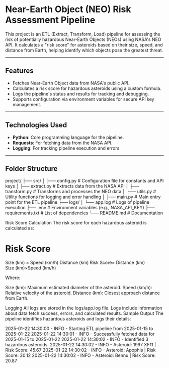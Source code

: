 # Near-Earth Object (NEO) Risk Assessment Pipeline

This project is an ETL (Extract, Transform, Load) pipeline for assessing the risk of potentially hazardous Near-Earth Objects (NEOs) using NASA's NEO API. It calculates a "risk score" for asteroids based on their size, speed, and distance from Earth, helping identify which objects pose the greatest threat.

---

## **Features**
- Fetches Near-Earth Object data from NASA's public API.
- Calculates a risk score for hazardous asteroids using a custom formula.
- Logs the pipeline's status and results for tracking and debugging.
- Supports configuration via environment variables for secure API key management.

---

## **Technologies Used**
- **Python**: Core programming language for the pipeline.
- **Requests**: For fetching data from the NASA API.
- **Logging**: For tracking pipeline execution and errors.

---

## **Folder Structure**



project/
├── src/
│   ├── config.py           # Configuration file for constants and API keys
│   ├── extract.py          # Extracts data from the NASA API
│   ├── transform.py        # Transforms and processes the NEO data
│   ├── utils.py            # Utility functions for logging and error handling
│   ├── main.py             # Main entry point for the ETL pipeline
├── logs/
│   └── app.log             # Logs of pipeline execution
├── .env                    # Environment variables (e.g., NASA_API_KEY)
├── requirements.txt        # List of dependencies
└── README.md               # Documentation



Risk Score Calculation
The risk score for each hazardous asteroid is calculated as:

Risk Score
=
Size (km)
×
Speed (km/h)
Distance (km)
Risk Score= 
Distance (km)
Size (km)×Speed (km/h)
​
 
Where:

Size (km): Maximum estimated diameter of the asteroid.
Speed (km/h): Relative velocity of the asteroid.
Distance (km): Closest approach distance from Earth.


Logging
All logs are stored in the logs/app.log file.
Logs include information about data fetch success, errors, and calculated results.
Sample Output
The pipeline identifies hazardous asteroids and logs their details:


2025-01-22 14:30:00 - INFO - Starting ETL pipeline from 2025-01-15 to 2025-01-22
2025-01-22 14:30:01 - INFO - Successfully fetched data for 2025-01-15 to 2025-01-22
2025-01-22 14:30:02 - INFO - Identified 3 hazardous asteroids.
2025-01-22 14:30:02 - INFO - Asteroid: 1997 XF11 | Risk Score: 45.67
2025-01-22 14:30:02 - INFO - Asteroid: Apophis | Risk Score: 30.12
2025-01-22 14:30:02 - INFO - Asteroid: Bennu | Risk Score: 20.87



